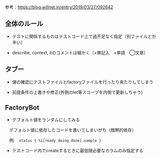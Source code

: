 参考：https://blog.willnet.in/entry/2019/03/27/092642

## 全体のルール
- テストに関係するものはテストコード上で過不足なく指定（別ファイルとか辛い）

- describe, context, itのコメントは細かく（×無記入　×単語　◯文章）

## タブー

- 値の確認にテストファイルとfactoryファイルを行ったり来たりしてしまう

- 前提条件の上書きや修正(外側のlet等スコープを内側で更新しちゃう)

## FactoryBot
- デフォルト値をランダムにしてみる

　デフォルト値に依存したコードを書いてしまいがち（暗黙的依存）

　例:　```status { %i[ready doing done].sample }```

- テストコード内でcreateするときに最低限必要なカラムのみ指定する
